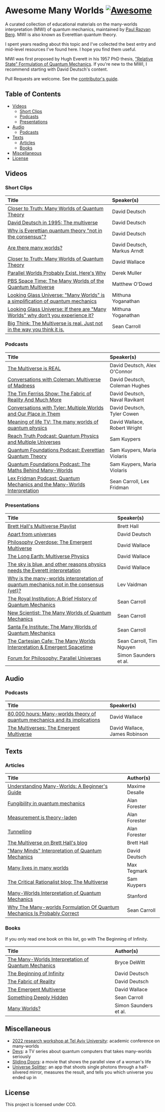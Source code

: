 # Awesome Many Worlds [![Awesome](https://awesome.re/badge.svg)](https://awesome.re)

A curated collection of educational materials on the many-worlds interpretation (MWI) of quantum mechanics, maintained
by [Paul Razvan Berg](https://twitter.com/PaulRBerg). MWI is also known as Everettian quantum theory.

I spent years reading about this topic and I've collected the best entry and mid-level resources I've found here. I hope
you find them useful.

MWI was first proposed by Hugh Everett in his 1957 PhD thesis,
["Relative State" Formulation of Quantum Mechanics](http://www.weylmann.com/relative_state.pdf). If you're new to the
MWI, I recommend starting with David Deutsch's content.

Pull Requests are welcome. See the [contributor's guide](./CONTRIBUTING.md).

## Table of Contents

- [Videos](#videos)
  - [Short Clips](#short-clips)
  - [Podcasts](#podcasts)
  - [Presentations](#presentations)
- [Audio](#audio)
  - [Podcasts](#podcasts)
- [Texts](#texts)
  - [Articles](#articles)
  - [Books](#books)
- [Miscellaneous](#miscellaneous)
- [License](#license)

## Videos

### Short Clips

| Title                                                                                                                          | Speaker(s)                  |
| :----------------------------------------------------------------------------------------------------------------------------- | :-------------------------- |
| [Closer to Truth: Many Worlds of Quantum Theory](https://www.youtube.com/watch?v=Kj2lxDf9R3Y)                                  | David Deutsch               |
| [David Deutsch in 1995: The multiverse](https://www.youtube.com/watch?v=SDZ454K_lBY)                                           | David Deutsch               |
| [Why is Everettian quantum theory "not in the consensus"?](https://www.youtube.com/watch?v=x29h12iOWFY)                        | David Deutsch               |
| [Are there many worlds?](https://youtube.com/watch?v=kNAR74SWOho)                                                              | David Deutsch, Markus Arndt |
| [Closer to Truth: Many Worlds of Quantum Theory](https://youtube.com/watch?v=bK9JE1HjPi8)                                      | David Wallace               |
| [Parallel Worlds Probably Exist. Here's Why](https://www.youtube.com/watch?v=kTXTPe3wahc)                                      | Derek Muller                |
| [PBS Space Time: The Many Worlds of the Quantum Multiverse](https://youtube.com/watch?v=dzKWfw68M5U)                           | Matthew O'Dowd              |
| [Looking Glass Universe: "Many Worlds" is a simplification of quantum mechanics](https://www.youtube.com/watch?v=xBlpOGdk-0U)  | Mithuna Yoganathan          |
| [Looking Glass Universe: If there are "Many Worlds" why don’t you experience it?](https://www.youtube.com/watch?v=4dCrNMqvYyg) | Mithuna Yoganathan          |
| [Big Think: The Multiverse is real. Just not in the way you think it is.](https://youtube.com/watch?v=2bZi3Xm9tJE)             | Sean Carroll                |

### Podcasts

| Title                                                                                                                | Speaker(s)                    |
| :------------------------------------------------------------------------------------------------------------------- | :---------------------------- |
| [The Multiverse is REAL](https://youtu.be/bux0SjaUCY0)                                                               | David Deutsch, Alex O'Connor  |
| [Conversations with Coleman: Multiverse of Madness](https://youtube.com/watch?v=6nN-L3DO0-o)                         | David Deutsch, Coleman Hughes |
| [The Tim Ferriss Show: The Fabric of Reality And Much More](https://youtube.com/watch?v=FfWbcrObpUY)                 | David Deutsch, Naval Ravikant |
| [Conversations with Tyler: Multiple Worlds and Our Place in Them](https://www.youtube.com/watch?v=b_6vYwCkIpc)       | David Deutsch, Tyler Cowen    |
| [Meaning of life TV: The many worlds of quantum physics](https://youtube.com/watch?v=K9Tsk0Efa_o)                    | David Wallace, Robert Wright  |
| [Reach Truth Podcast: Quantum Physics and Multiple Universes](https://www.youtube.com/watch?v=jtmRZeqvji8)           | Sam Kuypers                   |
| [Quantum Foundations Podcast: Everettian Quantum Theory](https://youtu.be/kdd-tAvFdOI)                               | Sam Kuypers, Maria Violaris   |
| [Quantum Foundations Podcast: The Maths Behind Many-Worlds](https://youtu.be/4Z4YPSiV6bM)                            | Sam Kuypers, Maria Violaris   |
| [Lex Fridman Podcast: Quantum Mechanics and the Many-Worlds Interpretation](https://youtube.com/watch?v=iNqqOLscOBY) | Sean Carroll, Lex Fridman     |

### Presentations

| Title                                                                                                                                 | Speaker(s)               |
| :------------------------------------------------------------------------------------------------------------------------------------ | :----------------------- |
| [Brett Hall's Multiverse Playlist](https://youtube.com/watch?v=GLkj6XbRsTc&list=PLsE51P_yPQCQqJDb65AIVLads8PKxYuPm)                   | Brett Hall               |
| [Apart from universes](https://www.youtube.com/watch?v=pYi08wYMJL8)                                                                   | David Deutsch            |
| [Philosophy Overdose: The Emergent Multiverse](https://www.youtube.com/watch?v=AyMnfZ8cLII)                                           | David Wallace            |
| [The Long Earth: Multiverse Physics](https://www.youtube.com/watch?v=GRJT9qY21nA)                                                     | David Wallace            |
| [The sky is blue, and other reasons physics needs the Everett interpretation](https://www.youtube.com/watch?v=aBocpB4FA3E)            | David Wallace            |
| [Why is the many-worlds interpretation of quantum mechanics not in the consensus (yet)?](https://www.youtube.com/watch?v=EXRxVs7A4BY) | Lev Vaidman              |
| [The Royal Institution: A Brief History of Quantum Mechanics](https://youtube.com/watch?v=5hVmeOCJjOU)                                | Sean Carroll             |
| [New Scientist: The Many Worlds of Quantum Mechanics](https://youtube.com/watch?v=p7XIdFbCQyY)                                        | Sean Carroll             |
| [Santa Fe Institute: The Many Worlds of Quantum Mechanics](https://youtube.com/watch?v=nOgalPdfHxM)                                   | Sean Carroll             |
| [The Cartesian Cafe: The Many Worlds Interpretation & Emergent Spacetime](https://youtube.com/watch?v=LGtimjuA5gA)                    | Sean Carroll, Tim Nguyen |
| [Forum for Philosophy: Parallel Universes](https://www.youtube.com/watch?v=ZcbXJ7appIE)                                               | Simon Saunders et al.    |

## Audio

### Podcasts

| Title                                                                                                                      | Speaker(s)                    |
| :------------------------------------------------------------------------------------------------------------------------- | :---------------------------- |
| [80,000 hours: Many-worlds theory of quantum mechanics and its implications][80k-hours]                                    | David Wallace                 |
| [The Multiverses: The Emergent Multiverse](https://www.multiverses.xyz/podcast/mv2-the-emergent-multiverse-david-wallace/) | David Wallace, James Robinson |

## Texts

### Articles

| Title                                                                                                                            | Author(s)      |
| :------------------------------------------------------------------------------------------------------------------------------- | :------------  |
| [Understanding Many-Worlds: A Beginner's Guide](https://maxdesalle.com/understanding-many-worlds/)                               | Maxime Desalle |
| [Fungibility in quantum mechanics](https://conjecturesandrefutations.com/2015/04/04/fungibility-in-quantum-mechanics/)           | Alan Forester  |
| [Measurement is theory-laden](https://conjecturesandrefutations.com/2013/08/26/measurement-is-theory-laden-part-3/)              | Alan Forester  |
| [Tunnelling](https://conjecturesandrefutations.com/2014/11/19/tunnelling/)                                                       | Alan Forester  |
| [The Multiverse on Brett Hall's blog](https://bretthall.org/the-multiverse.html)                                                 | Brett Hall     |
| ["Many Minds" Interpretation of Quantum Mechanics](https://daviddeutsch.org.uk/many-minds-interpretations-of-quantum-mechanics/) | David Deutsch  |
| [Many lives in many worlds](https://space.mit.edu/home/tegmark/PDF/everett2.pdf)                                                 | Max Tegmark    |
| [The Critical Rationalist blog: The Multiverse](https://thecriticalrationalist.weebly.com/the-multiverse.html)                   | Sam Kuypers    |
| [Many-Worlds Interpretation of Quantum Mechanics](https://plato.stanford.edu/entries/qm-manyworlds/)                             | Stanford       |
| [Why The Many-worlds Formulation Of Quantum Mechanics Is Probably Correct][probably-correct]                                     | Sean Carroll   |

### Books

If you only read one book on this list, go with The Beginning of Infinity.

| Title                                                                                                                                      | Author(s)             |
| :----------------------------------------------------------------------------------------------------------------------------------------- | :-------------------- |
| [The Many-Worlds Interpretation of Quantum Mechanics](https://amazon.com/Interpretation-Quantum-Mechanics-Princeton-Library/dp/069161895X) | Bryce DeWitt          |
| [The Beginning of Infinity](https://amazon.com/Beginning-Infinity-Explanations-Transform-World/dp/0143121359)                              | David Deutsch         |
| [The Fabric of Reality](https://amazon.com/Fabric-Reality-Parallel-Universes-Implications/dp/014027541X)                                   | David Deutsch         |
| [The Emergent Multiverse](https://amazon.com/Emergent-Multiverse-Quantum-according-Interpretation/dp/0198707541)                           | David Wallace         |
| [Something Deeply Hidden](https://amazon.com/Something-Deeply-Hidden-Emergence-Spacetime/dp/1524743011)                                    | Sean Carroll          |
| [Many Worlds?](https://amazon.com/Many-Worlds-Everett-Quantum-Reality-ebook/dp/B006UQ9770)                                                 | Simon Saunders et al. |

## Miscellaneous

- [2022 research workshop at Tel Aviv University](https://www.mwi2022tau.com/): academic conference on many-worlds
- [Devs](https://www.imdb.com/title/tt8134186/): a TV series about quantum computers that takes many-worlds seriously
- [Sliding Doors](https://www.imdb.com/title/tt0120148/): a movie that shows the parallel view of a woman's life
- [Universe Splitter](https://cheapuniverses.com/universesplitter/): an app that shoots single photons through a
  half-silvered mirror, measures the result, and tells you which universe you ended up in

## License

This project is licensed under CC0.

[80k-hours]: https://80000hours.org/podcast/episodes/david-wallace-many-worlds-theory-of-quantum-mechanics/
[probably-correct]:
  https://preposterousuniverse.com/blog/2014/06/30/why-the-many-worlds-formulation-of-quantum-mechanics-is-probably-correct/
